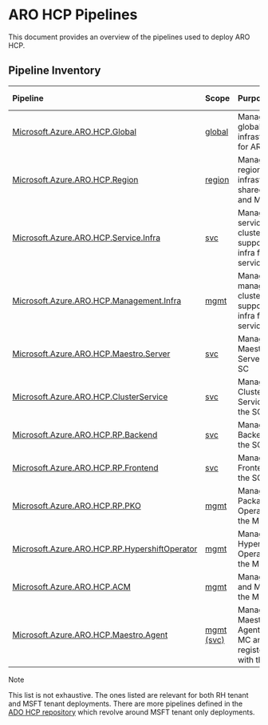 # ARO HCP Pipelines

This document provides an overview of the pipelines used to deploy ARO HCP.

## Pipeline Inventory

| Pipeline                                                                          | Scope                                                        | Purpose                                                         | ADO Pipelines                                                                           |
| :-------------------------------------------------------------------------------- | :----------------------------------------------------------- | :-------------------------------------------------------------- | :-------------------------------------------------------------------------------------- |
| [Microsoft.Azure.ARO.HCP.Global](dev-infrastructure/global-pipeline.yaml)         | [global](high-level-architecture.md)                         | Manage global shared infrastructure for ARO HCP                 | [INT](https://msazure.visualstudio.com/AzureRedHatOpenShift/_build?definitionId=378908) |
| [Microsoft.Azure.ARO.HCP.Region](dev-infrastructure/region-pipeline.yaml)         | [region](high-level-architecture.md#regional-scope)          | Manage regional infrastructure shared by SC and MC              | [INT](https://msazure.visualstudio.com/AzureRedHatOpenShift/_build?definitionId=381618) |
| [Microsoft.Azure.ARO.HCP.Service.Infra](dev-infrastructure/svc-pipeline.yaml)     | [svc](high-level-architecture.md#service-cluster)            | Manage service cluster and supporting infra for its services    | [INT](https://msazure.visualstudio.com/AzureRedHatOpenShift/_build?definitionId=367765) |
| [Microsoft.Azure.ARO.HCP.Management.Infra](dev-infrastructure/mgmt-pipeline.yaml) | [mgmt](high-level-architecture.md#management-clusters)       | Manage management cluster and supporting infra for its services | [INT](https://msazure.visualstudio.com/AzureRedHatOpenShift/_build?definitionId=372877) |
| [Microsoft.Azure.ARO.HCP.Maestro.Server](maestro/server/pipeline.yaml)            | [svc](high-level-architecture.md#service-cluster)            | Manage the Maestro Server on the SC                             | [INT](https://msazure.visualstudio.com/AzureRedHatOpenShift/_build?definitionId=382258) |
| [Microsoft.Azure.ARO.HCP.ClusterService](cluster-service/pipeline.yaml)           | [svc](high-level-architecture.md#service-cluster)            | Manage Clusters Service on the SC                               | [INT](https://msazure.visualstudio.com/AzureRedHatOpenShift/_build?definitionId=402943) |
| [Microsoft.Azure.ARO.HCP.RP.Backend](backend/pipeline.yaml)                       | [svc](high-level-architecture.md#service-cluster)            | Manage RP Backend on the SC                                     | [INT](https://msazure.visualstudio.com/AzureRedHatOpenShift/_build?definitionId=398456) |
| [Microsoft.Azure.ARO.HCP.RP.Frontend](frontend/pipeline.yaml)                     | [svc](high-level-architecture.md#service-cluster)            | Manage RP Frontend on the SC                                    | [INT](https://msazure.visualstudio.com/AzureRedHatOpenShift/_build?definitionId=398460) |
| [Microsoft.Azure.ARO.HCP.RP.PKO](pko/pipeline.yaml)                               | [mgmt](high-level-architecture.md#management-clusters)       | Manage Package Operator on the MC                               |                                                                                         |
| [Microsoft.Azure.ARO.HCP.RP.HypershiftOperator](hypershiftoperator/pipeline.yaml) | [mgmt](high-level-architecture.md#management-clusters)       | Manage the Hypershift Operator on the MC                        | [INT](https://msazure.visualstudio.com/AzureRedHatOpenShift/_build?definitionId=402934) |
| [Microsoft.Azure.ARO.HCP.ACM](acm/pipeline.yaml)                                  | [mgmt](high-level-architecture.md#management-clusters)       | Manage ACM and MCE on the MC                                    | [INT](https://msazure.visualstudio.com/AzureRedHatOpenShift/_build?definitionId=402939) |
| [Microsoft.Azure.ARO.HCP.Maestro.Agent](maestro/agent/pipeline.yaml)              | [mgmt (svc)](high-level-architecture.md#management-clusters) | Manage the Maestro Agent on the MC and registers it with the SC | [INT](https://msazure.visualstudio.com/AzureRedHatOpenShift/_build?definitionId=388100) |

> [!NOTE]
> This list is not exhaustive. The ones listed are relevant for both RH tenant and MSFT tenant deployments.
> There are more pipelines defined in the [ADO HCP repository](https://msazure.visualstudio.com/AzureRedHatOpenShift/_build?definitionScope=%5COneBranch%5Chcp) which revolve around MSFT tenant only deployments.
